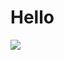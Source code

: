 <h1>Hello</h1>
<img class="w-10" src="https://avatars.githubusercontent.com/u/139458754?s=400&u=6e394940c7c705cce7f1d3300ca917144b341879&v=4"/>

